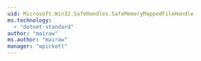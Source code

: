 ```yaml
---
uid: Microsoft.Win32.SafeHandles.SafeMemoryMappedFileHandle
ms.technology: 
  - "dotnet-standard"
author: "mairaw"
ms.author: "mairaw"
manager: "wpickett"
---
```

